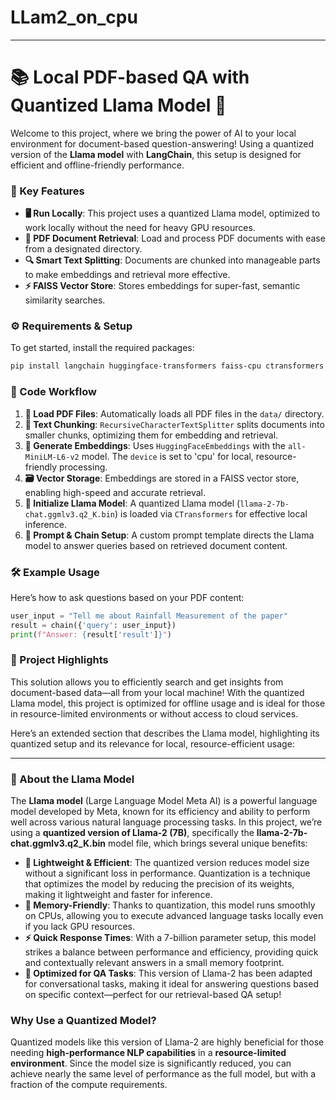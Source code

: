 # LLam2_on_cpu

---

# 📚 Local PDF-based QA with Quantized Llama Model 🚀

Welcome to this project, where we bring the power of AI to your local environment for document-based question-answering! Using a quantized version of the **Llama model** with **LangChain**, this setup is designed for efficient and offline-friendly performance.

### 🌟 Key Features
- **🖥️ Run Locally**: This project uses a quantized Llama model, optimized to work locally without the need for heavy GPU resources.
- **📄 PDF Document Retrieval**: Load and process PDF documents with ease from a designated directory.
- **🔍 Smart Text Splitting**: Documents are chunked into manageable parts to make embeddings and retrieval more effective.
- **⚡ FAISS Vector Store**: Stores embeddings for super-fast, semantic similarity searches.

### ⚙️ Requirements & Setup
To get started, install the required packages:
```bash
pip install langchain huggingface-transformers faiss-cpu ctransformers
```

### 📝 Code Workflow
1. **📂 Load PDF Files**: Automatically loads all PDF files in the `data/` directory.
2. **📏 Text Chunking**: `RecursiveCharacterTextSplitter` splits documents into smaller chunks, optimizing them for embedding and retrieval.
3. **🧠 Generate Embeddings**: Uses `HuggingFaceEmbeddings` with the `all-MiniLM-L6-v2` model. The `device` is set to 'cpu' for local, resource-friendly processing.
4. **🗃️ Vector Storage**: Embeddings are stored in a FAISS vector store, enabling high-speed and accurate retrieval.
5. **🤖 Initialize Llama Model**: A quantized Llama model (`llama-2-7b-chat.ggmlv3.q2_K.bin`) is loaded via `CTransformers` for effective local inference.
6. **💬 Prompt & Chain Setup**: A custom prompt template directs the Llama model to answer queries based on retrieved document content.

### 🛠️ Example Usage
Here’s how to ask questions based on your PDF content:
```python
user_input = "Tell me about Rainfall Measurement of the paper"
result = chain({'query': user_input})
print(f"Answer: {result['result']}")
```

### 📌 Project Highlights
This solution allows you to efficiently search and get insights from document-based data—all from your local machine! With the quantized Llama model, this project is optimized for offline usage and is ideal for those in resource-limited environments or without access to cloud services.

Here’s an extended section that describes the Llama model, highlighting its quantized setup and its relevance for local, resource-efficient usage:

---

### 🦙 About the Llama Model

The **Llama model** (Large Language Model Meta AI) is a powerful language model developed by Meta, known for its efficiency and ability to perform well across various natural language processing tasks. In this project, we’re using a **quantized version of Llama-2 (7B)**, specifically the **llama-2-7b-chat.ggmlv3.q2_K.bin** model file, which brings several unique benefits:

- **🚀 Lightweight & Efficient**: The quantized version reduces model size without a significant loss in performance. Quantization is a technique that optimizes the model by reducing the precision of its weights, making it lightweight and faster for inference.
- **🧩 Memory-Friendly**: Thanks to quantization, this model runs smoothly on CPUs, allowing you to execute advanced language tasks locally even if you lack GPU resources.
- **⚡ Quick Response Times**: With a 7-billion parameter setup, this model strikes a balance between performance and efficiency, providing quick and contextually relevant answers in a small memory footprint.
- **🤖 Optimized for QA Tasks**: This version of Llama-2 has been adapted for conversational tasks, making it ideal for answering questions based on specific context—perfect for our retrieval-based QA setup!

### Why Use a Quantized Model?
Quantized models like this version of Llama-2 are highly beneficial for those needing **high-performance NLP capabilities** in a **resource-limited environment**. Since the model size is significantly reduced, you can achieve nearly the same level of performance as the full model, but with a fraction of the compute requirements.

